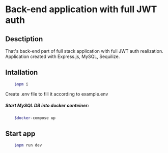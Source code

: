 # Back-end application with full JWT auth

## Desctiption
That's back-end part of full stack application with full JWT auth realization.
Application created with Express.js, MySQL, Sequilize.

## Intallation
```bash
    $npm i
```

Create .env file to fill it according to example.env

##### Start MySQL DB into docker conteiner:
```bash
    $docker-compose up
```

## Start app
```bash
    $npm run dev
```



